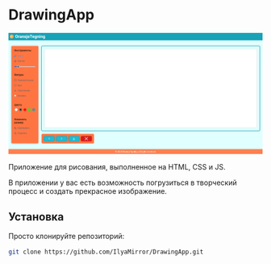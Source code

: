 # DrawingApp

![DrawingApp Screenshot](Screenshot.png)

Приложение для рисования, выполненное на HTML, CSS и JS.

В приложении у вас есть возможность погрузиться в творческий процесс и создать прекрасное изображение.

## Установка

Просто клонируйте репозиторий:

```bash
git clone https://github.com/IlyaMirror/DrawingApp.git

